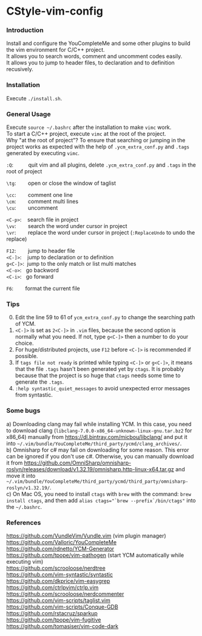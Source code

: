 CStyle-vim-config
==========================


### Introduction ###
Install and configure the YouCompleteMe and some other plugins to build the vim environment for C/C++ project.<br>
It allows you to search words, comment and uncomment codes easily.<br>
It allows you to jump to header files, to declaration and to definition recusively.


### Installation ###
Execute `./install.sh`.<br>


### General Usage ###
Execute `source ~/.bashrc` after the installation to make `vimc` work.<br>
To start a C/C++ project, execute `vimc` at the root of the project.<br>
Why "at the root of project"? To ensure that searching or jumping in the project works as expected with the help of `.ycm_extra_conf.py` and `.tags` generated by executing `vimc`.<br>



`:Q`:&nbsp;&nbsp;&nbsp;&nbsp;&nbsp;&nbsp;&nbsp;&nbsp;&nbsp; quit vim and all plugins, delete `.ycm_extra_conf.py` and `.tags` in the root of project<br>

`\tg`:&nbsp;&nbsp;&nbsp;&nbsp;&nbsp;&nbsp;&nbsp; open or close the window of taglist<br>

`\cc`:&nbsp;&nbsp;&nbsp;&nbsp;&nbsp;&nbsp;&nbsp; comment one line<br>
`\cm`:&nbsp;&nbsp;&nbsp;&nbsp;&nbsp;&nbsp;&nbsp; comment multi lines<br>
`\cu`:&nbsp;&nbsp;&nbsp;&nbsp;&nbsp;&nbsp;&nbsp; uncomment<br>

`<C-p>`:&nbsp;&nbsp;&nbsp; search file in project<br>
`\vv`:&nbsp;&nbsp;&nbsp;&nbsp;&nbsp;&nbsp;&nbsp; search the word under cursor in project<br>
`\vr`:&nbsp;&nbsp;&nbsp;&nbsp;&nbsp;&nbsp;&nbsp; replace the word under cursor in project (`:ReplaceUndo` to undo the replace)<br>

`F12`:&nbsp;&nbsp;&nbsp;&nbsp;&nbsp;&nbsp;&nbsp; jump to header file<br>
`<C-]>`:&nbsp;&nbsp;&nbsp; jump to declaration or to definition<br>
`g<C-]>`:&nbsp; jump to the only match or list multi matches<br>
`<C-o>`:&nbsp;&nbsp; go backword<br>
`<C-i>`:&nbsp;&nbsp; go forward<br>

`F6`:&nbsp;&nbsp;&nbsp;&nbsp;&nbsp;&nbsp;&nbsp; format the current file<br>

### Tips ###
0) Edit the line 59 to 61 of `ycm_extra_conf.py` to change the searching path of YCM.<br>
1) `<C-]>` is set as `2<C-]>` in `.vim` files, because the second option is normally what you need. If not, type `g<C-]>` then a number to do your choice.<br>
2) For huge/distributed projects, use `F12` before `<C-]>` is recommended if possible.<br>
3) If `tags file not ready` is printed while typing `<C-]>` or `g<C-]>`, it means that the file `.tags` hasn't been generated yet by `ctags`. It is probably because that the project is so huge that `ctags` needs some time to generate the `.tags`.
4) `:help syntastic_quiet_messages` to avoid unexpected error messages from syntastic.


### Some bugs ###
a) Downloading clang may fail while installing YCM. In this case, you need to download clang (`libclang-7.0.0-x86_64-unknown-linux-gnu.tar.bz2` for x86_64) manually from https://dl.bintray.com/micbou/libclang/ and put it into `~/.vim/bundle/YouCompleteMe/third_party/ycmd/clang_archives/`.<br>
b) Omnisharp for c# may fail on downloading for some reason. This error can be ignored if you don't use c#. Otherwise, you can manually download it from https://github.com/OmniSharp/omnisharp-roslyn/releases/download/v1.32.19/omnisharp.http-linux-x64.tar.gz and move it into `~/.vim/bundle/YouCompleteMe/third_party/ycmd/third_party/omnisharp-roslyn/v1.32.19/`.<br>
c) On Mac OS, you need to install `ctags` with `brew` with the command: `brew install ctags`, and then add ``alias ctags="`brew --prefix`/bin/ctags"`` into the `~/.bashrc`.



### References ###
https://github.com/VundleVim/Vundle.vim (vim plugin manager)<br>
https://github.com/Valloric/YouCompleteMe<br>
https://github.com/rdnetto/YCM-Generator<br>
https://github.com/tpope/vim-pathogen (start YCM automatically while executing vim)<br>
https://github.com/scrooloose/nerdtree<br>
https://github.com/vim-syntastic/syntastic<br>
https://github.com/dkprice/vim-easygrep<br>
https://github.com/ctrlpvim/ctrlp.vim<br>
https://github.com/scrooloose/nerdcommenter<br>
https://github.com/vim-scripts/taglist.vim<br>
https://github.com/vim-scripts/Conque-GDB<br>
https://github.com/rstacruz/sparkup<br>
https://github.com/tpope/vim-fugitive<br>
https://github.com/tomasiser/vim-code-dark<br>
